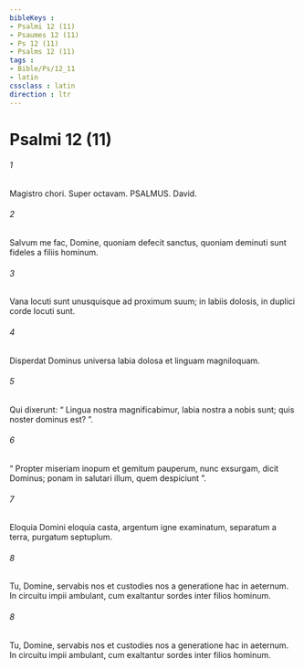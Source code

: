 ```yaml
---
bibleKeys : 
- Psalmi 12 (11)
- Psaumes 12 (11)
- Ps 12 (11)
- Psalms 12 (11)
tags : 
- Bible/Ps/12_11
- latin
cssclass : latin
direction : ltr
---
```


# Psalmi 12 (11)

###### 1
Magistro chori. Super octavam. PSALMUS. David.
###### 2
Salvum me fac, Domine, quoniam defecit sanctus, quoniam deminuti sunt fideles a filiis hominum.
###### 3
Vana locuti sunt unusquisque ad proximum suum; in labiis dolosis, in duplici corde locuti sunt.
###### 4
Disperdat Dominus universa labia dolosa et linguam magniloquam.
###### 5
Qui dixerunt: “ Lingua nostra magnificabimur, labia nostra a nobis sunt; quis noster dominus est? ”.
###### 6
“ Propter miseriam inopum et gemitum pauperum, nunc exsurgam, dicit Dominus; ponam in salutari illum, quem despiciunt ”.
###### 7
Eloquia Domini eloquia casta, argentum igne examinatum, separatum a terra, purgatum septuplum.
###### 8
Tu, Domine, servabis nos et custodies nos a generatione hac in aeternum. In circuitu impii ambulant, cum exaltantur sordes inter filios hominum.
###### 8
Tu, Domine, servabis nos et custodies nos a generatione hac in aeternum. In circuitu impii ambulant, cum exaltantur sordes inter filios hominum.
